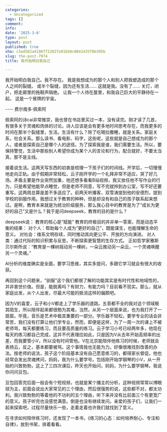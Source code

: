 ```yaml
---
categories:
  - Uncategorized
tags: []
comment: 
info: 
date: '2025-3-6'
type: post
layout: post
published: true
sha: c5ed582a4186ff2202fa91bb8c0841435f8b395b
slug: the-post-7974
title: 我开始明白我自己

---
```


我开始明白我自己。我不存在。
我是我想成为的那个人和别人把我塑造成的那个人之间的裂缝。
或半个裂缝，因为还有生活……
这就是我。没有了……
关灯，闭户，把走廊里的拖鞋声隔绝。
让我一个人待在屋里，和我自己巨大的平静待在一起。
这是一个冒牌的宇宙。

---- 费尔南多·佩索阿

佩索阿的诗cai非常推崇，我也曾在书店里买过一本，没有读完。刚才读了几首，有很多关于灵魂和肉体的讨论。诗人应该是会有更多地时间思考存在，而我更多的时间在那半个裂缝里，生活。生活有什么？除了吃喝拉撒睡，就是关系。家庭关系，社会关系。那么读书、看电影、码字，这些呢，这些就是自己想成为的那个人，或者是探索自己是哪个人的途径。为了探索我是谁，我们需要生活。所以，要保持警觉，生活中那些别人希望你成为某个人的言论和行为，配合就好，不要太当真，那不是主线。

接着说生活。这两天写东西的初衷是梳理一下孩子们的时间线。开学后，一切慢慢地走向正轨。由于假期非常轻松，云子刚开学的一个礼拜非常不适应，哭了好几场。矛盾主要是作业突然加重，他还想多看看B站视频，我又放任他不写作业的行为，只是希望他能早点睡觉，但是老师不同意，写不完就拎到办公室，写不好还要重写。这两周总算是差不多适应了。前两天听播客，双雪涛提到他的安德烈，提到学校的驯服作用。我想过关于教育的种种，但是却没有和自己的孩子联系起来想过。是啊，教育本来就是为统治阶级服务，那么我心目中的教育是为了“成长为更好的自己”又是什么？我于是问deepseek，教育的目的是什么？

deepseek说：
教育的核心是“赋能”
教育的终极目的并非单一答案，而是动态平衡的结果：
对个人：帮助每个人成为“更好的自己”，既能谋生，也能理解生命的意义。
对社会：维系文明存续，同时推动其向更公平、开放的方向演进。
对人类：通过代际的知识积累与反思，不断探索更智慧的生存方式。
正如哲学家雅斯贝尔斯所说：“教育是一棵树摇动另一棵树，一朵云推动另一朵云，一个灵魂唤醒另一个灵魂。”

AI分析的维度确实是全面，要学习思维，其实多提问，多跟它学习就会有很大的收获。

再回到这个问题来，“驯服”这个我们都很了解的功能其实是有时代性和地域性的，并非普世价值。但是，能脱离吗？有财力，有能力吗？目前看不现实。那么，就从家庭出发，从个人出发，尽最大可能的抵消这样的偏颇吧。

因为V的喜爱，云子和小V都走上了学乐器的道路。五音都不全的我对这个领域极其陌生，所以陪伴起来都很勉为其难，当然，从另一个层面来说，也为我打开了一扇窗。毕竟，音乐是艺术中极其重要的一部分。学乐器不轻松，要学专业的话会非常苦，我们没有打算让他们学专业，然而，即便是这样，为了一周一次的课上不被老师骂，每天都要练习，而且要高质量的练习。云子学习小号已经两年多，他现在每天的练习都自己完成，这并不代表理应如此，只是因为V从去年开始高频率的出差，而我要管小V，所以没有时间管他。V在北京能陪伴他练习的时候，老师就会表扬云，反之，基本都要被骂。这个事情我也无能为力。好像很难找到改善的办法。按老师的说法，孩子这个阶段基本没有自己愿意练习的，都得家长督促。他也经常会发出灵魂拷问，妈妈，我为什么要学号。包括刚开始学钢琴的小V，从一开始的兴致勃勃，这上了三四次课后，昨天也开始问，妈妈，为什么要学钢琴。我说你问问豆包。

豆包回答完后面一般会有个短视频，也就是某个播主的分析，这种视频常常以博眼球为主，前面会说出大家常见的三个理由，然后很强势的说，这些都不对，都太功利。我兴致勃勃的等着他的不功利的五个理由，听下来并没有比前面三个有更宽广的意义。孩子听完也没感觉满意。倒是也没有继续发问。亲爱的孩子们，让我们一起来探索吧，过程尽量快乐一些，走着走着也许我们就找到了意义。

在寻求如何陪伴练习时，还发现了一本书，《练习的心态：如何培养耐心、专注和自律》，放到书架，排着看看。

